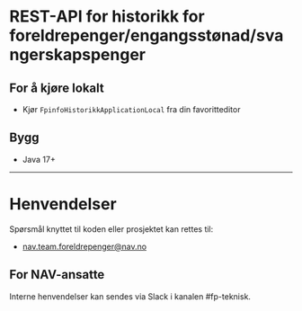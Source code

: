 # REST-API for historikk for foreldrepenger/engangsstønad/svangerskapspenger

## For å kjøre lokalt
* Kjør   ```FpinfoHistorikkApplicationLocal``` fra din favoritteditor

## Bygg
* Java 17+
    
---
# Henvendelser

Spørsmål knyttet  til koden eller prosjektet kan rettes til:

* nav.team.foreldrepenger@nav.no

## For NAV-ansatte

Interne henvendelser kan sendes via Slack i kanalen #fp-teknisk.  

